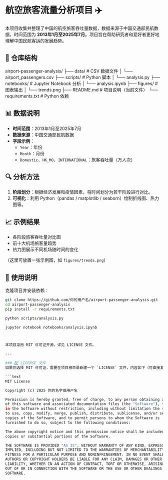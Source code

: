 # 航空旅客流量分析项目 ✈️

本项目收集并整理了中国的航空旅客吞吐量数据，数据来源于中国交通部民航数据，时间范围为 **2013年1月至2025年7月**。项目旨在帮助研究者和爱好者更好地理解中国民航客运的发展趋势。

## 📂 仓库结构
airport-passenger-analysis/
├── data/ # CSV 数据文件
│ └── airport_passengers.csv
├── scripts/ # Python 脚本
│ └── analysis.py
├── notebooks/ # Jupyter Notebook 分析
│ └── analysis.ipynb
├── figures/ # 图表输出
│ └── trends.png
├── README.md # 项目说明（当前文件）
└── requirements.txt # Python 依赖

## 📊 数据说明
- **时间范围**：2013年1月至2025年7月  
- **数据来源**：中国交通部民航数据  
- **字段示例**：  
  - `Year`：年份  
  - `Month`：月份  
  - `Domestic`、`HK_MO`、`INTERNATIONAL`：旅客吞吐量（万人次）  

## 🔍 分析方法
1. **阶段划分**：根据经济发展和疫情因素，将时间划分为若干阶段进行对比。  
2. **可视化**：利用 Python（pandas / matplotlib / seaborn）绘制折线图、热力图等。  

## 📈 示例结果
- 各阶段旅客吞吐量对比图  
- 前十大机场旅客量趋势  
- 热力图展示不同机场随时间的变化  

（这里可放置一张示例图，如 `figures/trends.png`）

## 📑 使用说明
克隆项目并安装依赖：

```bash
git clone https://github.com/你的用户名/airport-passenger-analysis.git
cd airport-passenger-analysis
pip install -r requirements.txt

python scripts/analysis.py

jupyter notebook notebooks/analysis.ipynb



本项目采用 MIT 许可证开源，详见 LICENSE 文件。

---

### 2️⃣ LICENSE 文件
如果你选择 MIT 许可证，需要在项目根目录新建一个 `LICENSE` 文件，内容如下（可直接复制到文件里）：

```text
MIT License

Copyright (c) 2025 你的名字或用户名

Permission is hereby granted, free of charge, to any person obtaining a copy
of this software and associated documentation files (the "Software"), to deal
in the Software without restriction, including without limitation the rights
to use, copy, modify, merge, publish, distribute, sublicense, and/or sell
copies of the Software, and to permit persons to whom the Software is
furnished to do so, subject to the following conditions:

The above copyright notice and this permission notice shall be included in all
copies or substantial portions of the Software.

THE SOFTWARE IS PROVIDED "AS IS", WITHOUT WARRANTY OF ANY KIND, EXPRESS OR
IMPLIED, INCLUDING BUT NOT LIMITED TO THE WARRANTIES OF MERCHANTABILITY,
FITNESS FOR A PARTICULAR PURPOSE AND NONINFRINGEMENT. IN NO EVENT SHALL THE
AUTHORS OR COPYRIGHT HOLDERS BE LIABLE FOR ANY CLAIM, DAMAGES OR OTHER
LIABILITY, WHETHER IN AN ACTION OF CONTRACT, TORT OR OTHERWISE, ARISING FROM,
OUT OF OR IN CONNECTION WITH THE SOFTWARE OR THE USE OR OTHER DEALINGS IN THE
SOFTWARE.
